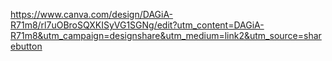 https://www.canva.com/design/DAGiA-R71m8/rl7uOBroSQXKISyVG1SGNg/edit?utm_content=DAGiA-R71m8&utm_campaign=designshare&utm_medium=link2&utm_source=sharebutton
